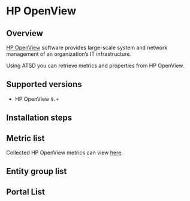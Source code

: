 # HP OpenView
## Overview
[HP OpenView](https://h20392.www2.hp.com/portal/swdepot/displayProductInfo.do?productNumber=PERFMINFO "HP OpenView") software provides large-scale system and network management of an organization’s IT infrastructure.

Using ATSD you can retrieve metrics and properties from HP OpenView.
## Supported versions
- HP OpenView `9.+`
## Installation steps
## Metric list
Collected HP OpenView metrics can view [here](metric-list.md).
## Entity group list
## Portal List